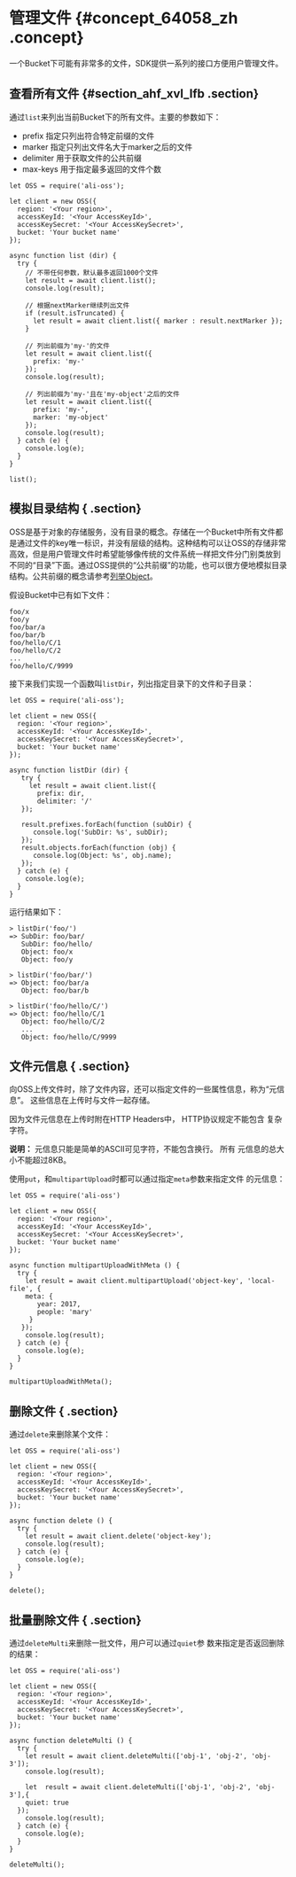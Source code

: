 # 管理文件 {#concept_64058_zh .concept}

一个Bucket下可能有非常多的文件，SDK提供一系列的接口方便用户管理文件。

## 查看所有文件 {#section_ahf_xvl_lfb .section}

通过`list`来列出当前Bucket下的所有文件。主要的参数如下：

-   prefix 指定只列出符合特定前缀的文件
-   marker 指定只列出文件名大于marker之后的文件
-   delimiter 用于获取文件的公共前缀
-   max-keys 用于指定最多返回的文件个数

```language-js
let OSS = require('ali-oss');

let client = new OSS({
  region: '<Your region>',
  accessKeyId: '<Your AccessKeyId>',
  accessKeySecret: '<Your AccessKeySecret>',
  bucket: 'Your bucket name'
});

async function list (dir) {
  try {
    // 不带任何参数，默认最多返回1000个文件
	let result = await client.list();
	console.log(result);
	
    // 根据nextMarker继续列出文件
    if (result.isTruncated) {
      let result = await client.list({ marker : result.nextMarker });
	}

    // 列出前缀为'my-'的文件
    let result = await client.list({
      prefix: 'my-'
    });
    console.log(result);

    // 列出前缀为'my-'且在'my-object'之后的文件
    let result = await client.list({
      prefix: 'my-',
      marker: 'my-object'
    });
    console.log(result);
  } catch (e) {
    console.log(e);
  }
}

list();

```

## 模拟目录结构 { .section}

OSS是基于对象的存储服务，没有目录的概念。存储在一个Bucket中所有文件都 是通过文件的key唯一标识，并没有层级的结构。这种结构可以让OSS的存储非常 高效，但是用户管理文件时希望能够像传统的文件系统一样把文件分门别类放到 不同的“目录”下面。通过OSS提供的“公共前缀”的功能，也可以很方便地模拟目录 结构。公共前缀的概念请参考[列举Object](../../../../cn.zh-CN/开发指南/管理文件/查看文件列表.md#)。

假设Bucket中已有如下文件：

```
foo/x
foo/y
foo/bar/a
foo/bar/b
foo/hello/C/1
foo/hello/C/2
...
foo/hello/C/9999

```

接下来我们实现一个函数叫`listDir`，列出指定目录下的文件和子目录：

```language-js
let OSS = require('ali-oss');

let client = new OSS({
  region: '<Your region>',
  accessKeyId: '<Your AccessKeyId>',
  accessKeySecret: '<Your AccessKeySecret>',
  bucket: 'Your bucket name'
});

async function listDir (dir) {
   try {
     let result = await client.list({
	   prefix: dir,
	   delimiter: '/'
   });
   
   result.prefixes.forEach(function (subDir) {
      console.log('SubDir: %s', subDir);
   });
   result.objects.forEach(function (obj) {
      console.log(Object: %s', obj.name);
   });
  } catch (e) {
    console.log(e);
  }
}

```

运行结果如下：

```
> listDir('foo/')
=> SubDir: foo/bar/
   SubDir: foo/hello/
   Object: foo/x
   Object: foo/y

> listDir('foo/bar/')
=> Object: foo/bar/a
   Object: foo/bar/b

> listDir('foo/hello/C/')
=> Object: foo/hello/C/1
   Object: foo/hello/C/2
   ...
   Object: foo/hello/C/9999

```

## 文件元信息 { .section}

向OSS上传文件时，除了文件内容，还可以指定文件的一些属性信息，称为“元信息”。 这些信息在上传时与文件一起存储。

因为文件元信息在上传时附在HTTP Headers中， HTTP协议规定不能包含 复杂字符。

**说明：** 元信息只能是简单的ASCII可见字符，不能包含换行。 所有 元信息的总大小不能超过8KB。

使用`put`，和`multipartUpload`时都可以通过指定`meta`参数来指定文件 的元信息：

```language-js
let OSS = require('ali-oss')

let client = new OSS({
  region: '<Your region>',
  accessKeyId: '<Your AccessKeyId>',
  accessKeySecret: '<Your AccessKeySecret>',
  bucket: 'Your bucket name'
});

async function multipartUploadWithMeta () {
  try {
    let result = await client.multipartUpload('object-key', 'local-file', { 
	meta: {
	   year: 2017,
	   people: 'mary'
     }
   });
    console.log(result);
  } catch (e) {
    console.log(e);
  }
}

multipartUploadWithMeta();

```

## 删除文件 { .section}

通过`delete`来删除某个文件：

```language-js
let OSS = require('ali-oss')

let client = new OSS({
  region: '<Your region>',
  accessKeyId: '<Your AccessKeyId>',
  accessKeySecret: '<Your AccessKeySecret>',
  bucket: 'Your bucket name'
});

async function delete () {
  try {
    let result = await client.delete('object-key');
	console.log(result);
  } catch (e) {
    console.log(e);
  }
}

delete();

```

## 批量删除文件 { .section}

通过`deleteMulti`来删除一批文件，用户可以通过`quiet`参 数来指定是否返回删除的结果：

```language-js
let OSS = require('ali-oss')

let client = new OSS({
  region: '<Your region>',
  accessKeyId: '<Your AccessKeyId>',
  accessKeySecret: '<Your AccessKeySecret>',
  bucket: 'Your bucket name'
});

async function deleteMulti () {
  try {
    let result = await client.deleteMulti(['obj-1', 'obj-2', 'obj-3']);
    console.log(result);

    let  result = await client.deleteMulti(['obj-1', 'obj-2', 'obj-3'],{
    quiet: true
  });
    console.log(result);
  } catch (e) {
    console.log(e);
  }
}

deleteMulti();

```

